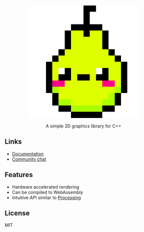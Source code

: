 <p align="center">
  <a href="https://bernhardfritz.github.io/piksel/">
    <img alt="piksel" src="./docs/_media/logo.svg">
  </a>
</p>

<p align="center">
  A simple 2D graphics library for C++
</p>

## Links

* [Documentation](https://bernhardfritz.github.io/piksel/)
* [Community chat](https://gitter.im/every-piksel-counts/Lobby)

## Features

* Hardware accelerated rendering
* Can be compiled to WebAssembly
* Intuitive API similar to [Processing](https://processing.org/)

## License

MIT
